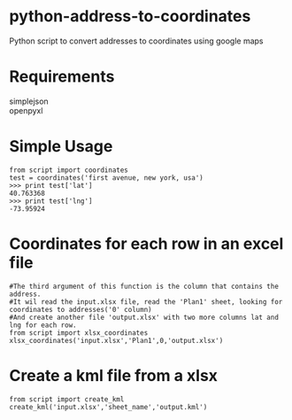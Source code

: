 python-address-to-coordinates
=============================

Python script to convert addresses to coordinates using google maps


Requirements
=============
simplejson<br>
openpyxl

Simple Usage
=============

    from script import coordinates
    test = coordinates('first avenue, new york, usa')
    >>> print test['lat']
    40.763368
    >>> print test['lng']
    -73.95924

Coordinates for each row in an excel file
=========================================

    #The third argument of this function is the column that contains the address.
    #It wil read the input.xlsx file, read the 'Plan1' sheet, looking for coordinates to addresses('0' column)
    #And create another file 'output.xlsx' with two more columns lat and lng for each row.    
    from script import xlsx_coordinates
    xlsx_coordinates('input.xlsx','Plan1',0,'output.xlsx')

Create a kml file from a xlsx
==============================

    from script import create_kml
    create_kml('input.xlsx','sheet_name','output.kml')
